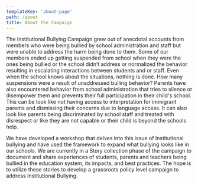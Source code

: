 ```yaml
---
templateKey: 'about-page'
path: /about
title: About the Campaign
---
```

The Institutional Bullying Campaign grew out of anecdotal accounts from members who were being bullied by school administration and staff but were unable to address the harm being done to them. Some of our members ended up getting suspended from school when they were the ones being bullied or the school didn’t address or normalized the behavior resulting in escalating interactions between students and or staff. Even when the school knows about the situations, nothing is done. How many suspensions were a result of unaddressed bulling behavior? Parents have also encountered behavior from school administration that tries to silence or disempower them and prevents their full participation in their child's school. This can be look like not having access to interpretation for immigrant parents and dismissing their concerns due to language access. It can also look like parents being discriminated by school staff and treated with disrespect or like they are not capable or their child is beyond the schools help.  

We have developed a workshop that delves into this issue of Institutional bullying and have used the framework to expand what bullying looks like in our schools. We are currently in a Story collection phase of the campaign to document and share experiences of students, parents and teachers being bullied in the education system, its impacts, and best practices.  The hope is to utilize these stories to develop a grassroots policy level campaign to address Institutional Bullying.  